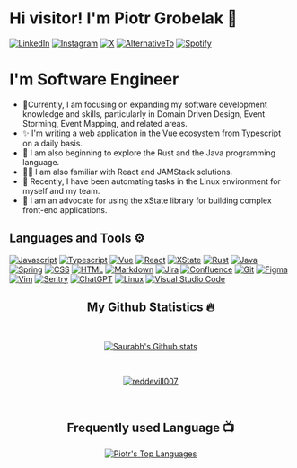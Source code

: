 # Hi visitor! I'm Piotr Grobelak 👋 

[![LinkedIn](https://img.shields.io/badge/linkedin-%230077B5.svg?style=for-the-badge&logo=linkedin&logoColor=white)](https://www.linkedin.com/in/piotr-grobelak) [![Instagram](https://img.shields.io/badge/Instagram-%23E4405F.svg?style=for-the-badge&logo=instagram&logoColor=white)](https://instagram.com/twoj-profil) [![X](https://img.shields.io/badge/X-%231DA1F2.svg?style=for-the-badge&logo=x&logoColor=white)](https://twitter.com/GrobelakPiotr) [![AlternativeTo](https://img.shields.io/badge/AlternativeTo-%230077B5.svg?style=for-the-badge&logo=alternativeto&logoColor=white)](https://alternativeto.net/user/kasabatta/) [![Spotify](https://img.shields.io/badge/Spotify-%231ED760.svg?style=for-the-badge&logo=spotify&logoColor=white)](https://open.spotify.com/user/r22ubjvzk96x2pds860bo4z7h?si=8ac81f34ac894ee3)



# I'm Software Engineer

- 🔋Currently, I am focusing on expanding my software development knowledge and skills, particularly in Domain Driven Design, Event Storming, Event Mapping, and related areas. 
- ✨ I'm writing a web application in the Vue ecosystem from Typescript on a daily basis.
- 🔗 I am also beginning to explore the Rust and the Java programming language. 
- 👨‍💻 I am also familiar with React and JAMStack solutions.
- 🦾 Recently, I have been automating tasks in the Linux environment for myself and my team. 
- 🔧 I am an advocate for using the xState library for building complex front-end applications. 

## Languages and Tools ⚙️

<p> 
  <a href="#"><img alt="Javascript" src="https://img.shields.io/badge/JavaScript-323330?style=for-the-badge&logo=javascript&logoColor=F7DF1E"></a>
  <a href="#"><img alt="Typescript" src="https://img.shields.io/badge/TypeScript-007ACC?style=for-the-badge&logo=typescript&logoColor=white"></a>
  <a href="#"><img alt="Vue" src="https://img.shields.io/badge/Vue.js-4FC08D?style=for-the-badge&logo=vue.js&logoColor=white"></a>
  <a href="#"><img alt="React" src="https://img.shields.io/badge/React-20232A?style=for-the-badge&logo=react&logoColor=61DAFB"></a>
  <a href="#" target="_blank"><img src="https://img.shields.io/badge/XState-FF4785?style=for-the-badge&logo=xstate&logoColor=white" alt="XState"></a>
  <a href="#"><img alt="Rust" src="https://img.shields.io/badge/Rust-000000?style=for-the-badge&logo=rust&logoColor=white"></a>
  <a href="#"><img alt="Java" src="https://img.shields.io/badge/Java-%23ED8B00.svg?style=for-the-badge&logo=java&logoColor=white"></a>
  <a href="#"><img alt="Spring" src="https://img.shields.io/badge/Spring-6DB33F?style=for-the-badge&logo=spring&logoColor=white"></a>
  <a href="#"><img alt="CSS" src="https://img.shields.io/badge/CSS3-1572B6?style=for-the-badge&logo=css3&logoColor=white"></a>
  <a href="#"><img alt="HTML" src="https://img.shields.io/badge/html5-%23E34F26.svg?style=for-the-badge&logo=html5&logoColor=white"></a>
  <a href="#"><img alt="Markdown" src="https://img.shields.io/badge/markdown-%23000000.svg?style=for-the-badge&logo=markdown&logoColor=white"></a>
   <a href="#"><img alt="Jira" src="https://img.shields.io/badge/Jira-0052CC?style=for-the-badge&logo=jira&logoColor=white"></a>
  <a href="#"><img alt="Confluence" src="https://img.shields.io/badge/Confluence-172B4D?style=for-the-badge&logo=confluence&logoColor=white"></a>
  <a href="#"><img alt="Git" src="https://img.shields.io/badge/Git-F05032?style=for-the-badge&logo=git&logoColor=white"></a>
  <a href="#"><img alt="Figma" src="https://img.shields.io/badge/Figma-F24E1E?style=for-the-badge&logo=figma&logoColor=white"></a>
  <a href="#"><img alt="Vim" src="https://img.shields.io/badge/Vim-019733?style=for-the-badge&logo=vim&logoColor=white"></a>
  <a href="#"><img alt="Sentry" src="https://img.shields.io/badge/Sentry-362D59?style=for-the-badge&logo=sentry&logoColor=white"></a>
  <a href="#"><img alt="ChatGPT" src="https://img.shields.io/badge/ChatGPT-00A67E?style=for-the-badge&logo=openai&logoColor=white"></a>
  <a href="#" target="_blank"><img alt="Linux" src="https://img.shields.io/badge/Linux-FCC624?style=for-the-badge&logo=linux&logoColor=black"></a>
  <a href="#" target="_blank"><img alt="Visual Studio Code" src="https://img.shields.io/badge/Visual%20Studio%20Code-0078D4?style=for-the-badge&logo=visual-studio-code&logoColor=white"></a>
</p>



<h2 align="center">My Github Statistics 🔥</h2>   
<br>
<p align="center">
<a href="https://github.com/PiotrGrobelak">
<img align="center" alt="Saurabh's Github stats"
src="https://github-readme-stats.vercel.app/api?username=PiotrGrobelak&show_icons=true&theme=dark&hide_border=true&"/>
</a>
</p>
<br>
  <p align="center"> 
  <a href="https://github.com/ryo-ma/github-profile-trophy">
    <img src="https://github-profile-trophy.vercel.app/?username=PiotrGrobelak&theme=onedark" alt="reddevill007" /> 
  </a>
</p>
<br>
<h2 align="center">Frequently used Language 📺</h2>
<p align="center">
  <a href="https://github.com/PiotrGrobelak">
    <img align="center" alt="Piotr's Top Languages"
      src="https://github-readme-stats.vercel.app/api/top-langs/?username=PiotrGrobelak&layout=compact&theme=dark&hide_border=true" />
  </a>
</p>



